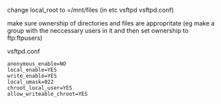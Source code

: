 change local_root to =/mnt/files (in etc vsftpd vsftpd.conf)

make sure ownership of directories and files are appropritate (eg make a group with the neccessary users in it and then set ownership to ftp:ftpusers)


vsftpd.conf
```
anonymous_enable=NO
local_enable=YES
write_enable=YES
local_umask=022
chroot_local_user=YES
allow_writeable_chroot=YES
```


